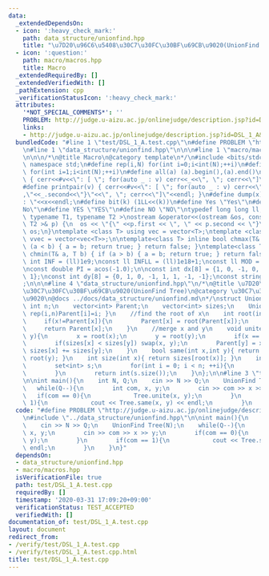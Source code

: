 ```yaml
---
data:
  _extendedDependsOn:
  - icon: ':heavy_check_mark:'
    path: data_structure/unionfind.hpp
    title: "\u7D20\u96C6\u5408\u30C7\u30FC\u30BF\u69CB\u9020(UnionFind Tree)"
  - icon: ':question:'
    path: macro/macros.hpp
    title: Macro
  _extendedRequiredBy: []
  _extendedVerifiedWith: []
  _pathExtension: cpp
  _verificationStatusIcon: ':heavy_check_mark:'
  attributes:
    '*NOT_SPECIAL_COMMENTS*': ''
    PROBLEM: http://judge.u-aizu.ac.jp/onlinejudge/description.jsp?id=DSL_1_A&lang=jp
    links:
    - http://judge.u-aizu.ac.jp/onlinejudge/description.jsp?id=DSL_1_A&lang=jp
  bundledCode: "#line 1 \"test/DSL_1_A.test.cpp\"\n#define PROBLEM \"http://judge.u-aizu.ac.jp/onlinejudge/description.jsp?id=DSL_1_A&lang=jp\"\
    \n#line 1 \"data_structure/unionfind.hpp\"\n\n\n#line 1 \"macro/macros.hpp\"\n\
    \n\n\n/*\n@title Macro\n@category template\n*/\n#include <bits/stdc++.h>\nusing\
    \ namespace std;\n#define rep(i,N) for(int i=0;i<int(N);++i)\n#define rep1(i,N)\
    \ for(int i=1;i<int(N);++i)\n#define all(a) (a).begin(),(a).end()\n#define print(v)\
    \ { cerr<<#v<<\": [ \"; for(auto _ : v) cerr<<_<<\", \"; cerr<<\"]\"<<endl; }\n\
    #define printpair(v) { cerr<<#v<<\": [ \"; for(auto _ : v) cerr<<\"{\"<<_.first<<\"\
    ,\"<<_.second<<\"}\"<<\", \"; cerr<<\"]\"<<endl; }\n#define dump(x) cerr<<#x<<\"\
    : \"<<x<<endl;\n#define bit(k) (1LL<<(k))\n#define Yes \"Yes\"\n#define No \"\
    No\"\n#define YES \"YES\"\n#define NO \"NO\"\ntypedef long long ll;\n\ntemplate<\
    \ typename T1, typename T2 >\nostream &operator<<(ostream &os, const pair< T1,\
    \ T2 >& p) {\n  os << \"{\" <<p.first << \", \" << p.second << \"}\";\n  return\
    \ os;\n}\ntemplate <class T> using vec = vector<T>;\ntemplate <class T> using\
    \ vvec = vector<vec<T>>;\n\ntemplate<class T> inline bool chmax(T& a, T b) { if\
    \ (a < b) { a = b; return true; } return false; }\ntemplate<class T> inline bool\
    \ chmin(T& a, T b) { if (a > b) { a = b; return true; } return false; }\n\nconst\
    \ int INF = (ll)1e9;\nconst ll INFLL = (ll)1e18+1;\nconst ll MOD = (ll)1e9+7;\n\
    \nconst double PI = acos(-1.0);\n\nconst int dx[8] = {1, 0, -1, 0, 1, -1, -1,\
    \ 1};\nconst int dy[8] = {0, 1, 0, -1, 1, 1, -1, -1};\nconst string dir = \"DRUL\"\
    ;\n\n\n#line 4 \"data_structure/unionfind.hpp\"\n/*\n@title \u7D20\u96C6\u5408\
    \u30C7\u30FC\u30BF\u69CB\u9020(UnionFind Tree)\n@category \u30C7\u30FC\u30BF\u69CB\
    \u9020\n@docs ../docs/data_structure/unionfind.md\n*/\nstruct UnionFind{\n   \
    \ int n;\n    vector<int> Parent;\n    vector<int> sizes;\n    UnionFind(int _n):n(_n),Parent(_n),sizes(_n,1){\
    \ rep(i,n)Parent[i]=i; }\n    //find the root of x\n    int root(int x){\n   \
    \     if(x!=Parent[x]){\n        Parent[x] = root(Parent[x]);\n        }\n   \
    \     return Parent[x];\n    }\n    //merge x and y\n    void unite(int x,int\
    \ y){\n        x = root(x);\n        y = root(y);\n        if(x == y) return;\n\
    \        if(sizes[x] < sizes[y]) swap(x, y);\n        Parent[y] = x;\n       \
    \ sizes[x] += sizes[y];\n    }\n    bool same(int x,int y){ return root(x) ==\
    \ root(y); }\n    int size(int x){ return sizes[root(x)]; }\n    int group_num(){\n\
    \        set<int> s;\n        for(int i = 0; i < n; ++i){\n            s.insert(root(i));\n\
    \        }\n        return int(s.size());\n    }\n};\n\n#line 3 \"test/DSL_1_A.test.cpp\"\
    \n\nint main(){\n    int N, Q;\n    cin >> N >> Q;\n    UnionFind Tree(N);\n \
    \   while(Q--){\n        int com, x, y;\n        cin >> com >> x >> y;\n     \
    \   if(com == 0){\n            Tree.unite(x, y);\n        }\n        if(com ==\
    \ 1){\n            cout << Tree.same(x, y) << endl;\n        }\n    }\n}\n"
  code: "#define PROBLEM \"http://judge.u-aizu.ac.jp/onlinejudge/description.jsp?id=DSL_1_A&lang=jp\"\
    \n#include \"../data_structure/unionfind.hpp\"\n\nint main(){\n    int N, Q;\n\
    \    cin >> N >> Q;\n    UnionFind Tree(N);\n    while(Q--){\n        int com,\
    \ x, y;\n        cin >> com >> x >> y;\n        if(com == 0){\n            Tree.unite(x,\
    \ y);\n        }\n        if(com == 1){\n            cout << Tree.same(x, y) <<\
    \ endl;\n        }\n    }\n}"
  dependsOn:
  - data_structure/unionfind.hpp
  - macro/macros.hpp
  isVerificationFile: true
  path: test/DSL_1_A.test.cpp
  requiredBy: []
  timestamp: '2020-03-31 17:09:20+09:00'
  verificationStatus: TEST_ACCEPTED
  verifiedWith: []
documentation_of: test/DSL_1_A.test.cpp
layout: document
redirect_from:
- /verify/test/DSL_1_A.test.cpp
- /verify/test/DSL_1_A.test.cpp.html
title: test/DSL_1_A.test.cpp
---
```

